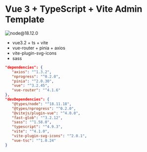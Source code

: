# Vue 3 + TypeScript + Vite Admin Template

![node@18.12.0](https://img.shields.io/badge/node-18.12.0-green)

- vue3.2 + ts + vite
- vue-router + pinia + axios
- vite-plugin-svg-icons
- sass


```json
"dependencies": {
   "axios": "^1.3.2",
   "nprogress": "^0.2.0",
   "pinia": "^2.0.30",
   "vue": "^3.2.45",
   "vue-router": "^4.1.6"
},
"devDependencies": {
   "@types/node": "^18.11.18",
   "@types/nprogress": "^0.2.0",
   "@vitejs/plugin-vue": "^4.0.0",
   "fast-glob": "^3.2.12",
   "sass": "^1.58.0",
   "typescript": "^4.9.3",
   "vite": "^4.1.0",
   "vite-plugin-svg-icons": "^2.0.1",
   "vue-tsc": "^1.0.24"
}
```